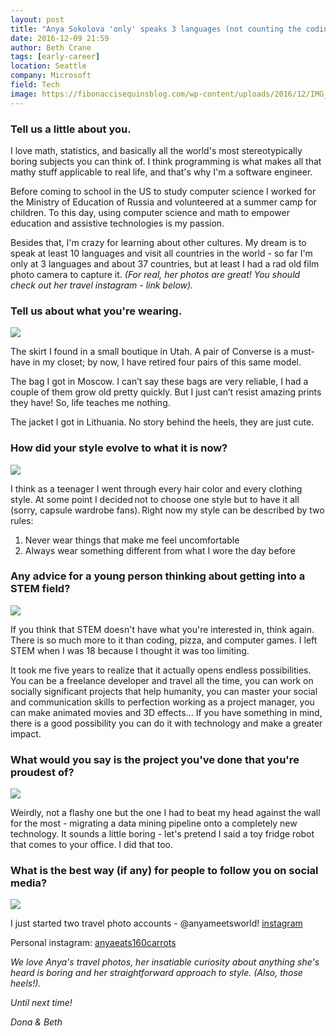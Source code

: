 ```yaml
---
layout: post
title: "Anya Sokolova 'only' speaks 3 languages (not counting the coding ones!)"
date: 2016-12-09 21:59
author: Beth Crane
tags: [early-career]
location: Seattle
company: Microsoft
field: Tech
image: https://fibonaccisequinsblog.com/wp-content/uploads/2016/12/IMG_9765.jpg'
---
```


### Tell us a little about you.

I love math, statistics, and basically all the world's most stereotypically boring subjects you can think of. I think programming is what makes all that mathy stuff applicable to real life, and that's why I'm a software engineer.

Before coming to school in the US to study computer science I worked for the Ministry of Education of Russia and volunteered at a summer camp for children. To this day, using computer science and math to empower education and assistive technologies is my passion.

Besides that, I'm crazy for learning about other cultures. My dream is to speak at least 10 languages and visit all countries in the world - so far I'm only at 3 languages and about 37 countries, but at least I had a rad old film photo camera to capture it. *(For real, her photos are great! You should check out her travel instagram - link below).*

### Tell us about what you're wearing.

[![](https://fibonaccisequinsblog.com/wp-content/uploads/2016/12/IMG_9793-683x1024.jpg)](https://fibonaccisequinsblog.com/wp-content/uploads/2016/12/IMG_9793.jpg)

The skirt I found in a small boutique in Utah. A pair of Converse is a must-have in my closet; by now, I have retired four pairs of this same model.

The bag I got in Moscow. I can’t say these bags are very reliable, I had a couple of them grow old pretty quickly. But I just can’t resist amazing prints they have! So, life teaches me nothing.

The jacket I got in Lithuania. No story behind the heels, they are just cute.

### How did your style evolve to what it is now?

[![](https://fibonaccisequinsblog.com/wp-content/uploads/2016/12/IMG_9927-819x1024.jpg)](https://fibonaccisequinsblog.com/wp-content/uploads/2016/12/IMG_9927.jpg)

I think as a teenager I went through every hair color and every clothing style. At some point I decided not to choose one style but to have it all (sorry, capsule wardrobe fans). Right now my style can be described by two rules:

1. Never wear things that make me feel uncomfortable
2. Always wear something different from what I wore the day before

### Any advice for a young person thinking about getting into a STEM field?

[![](https://fibonaccisequinsblog.com/wp-content/uploads/2016/12/IMG_9963-683x1024.jpg)](https://fibonaccisequinsblog.com/wp-content/uploads/2016/12/IMG_9963.jpg)

If you think that STEM doesn't have what you're interested in, think again. There is so much more to it than coding, pizza, and computer games. I left STEM when I was 18 because I thought it was too limiting.

It took me five years to realize that it actually opens endless possibilities. You can be a freelance developer and travel all the time, you can work on socially significant projects that help humanity, you can master your social and communication skills to perfection working as a project manager, you can make animated movies and 3D effects... If you have something in mind, there is a good possibility you can do it with technology and make a greater impact.

### What would you say is the project you've done that you're proudest of?

[![](https://fibonaccisequinsblog.com/wp-content/uploads/2016/12/IMG_9770-1024x683.jpg)](https://fibonaccisequinsblog.com/wp-content/uploads/2016/12/IMG_9770.jpg)

Weirdly, not a flashy one but the one I had to beat my head against the wall for the most - migrating a data mining pipeline onto a completely new technology. It sounds a little boring - let's pretend I said a toy fridge robot that comes to your office. I did that too.

### What is the best way (if any) for people to follow you on social media?

[![](https://fibonaccisequinsblog.com/wp-content/uploads/2016/12/IMG_9957-1024x683.jpg)](https://fibonaccisequinsblog.com/wp-content/uploads/2016/12/IMG_9957.jpg)

I just started two travel photo accounts - @anyameetsworld! [instagram](http://instagram.com/anyameetsworld)

Personal instagram: [anyaeats160carrots](http://instagram.com/anyaeats160carrots/)

*We love Anya's travel photos, her insatiable curiosity about anything she's heard is boring and her straightforward approach to style. (Also, those heels!).*

*Until next time!*

*Dona & Beth*
